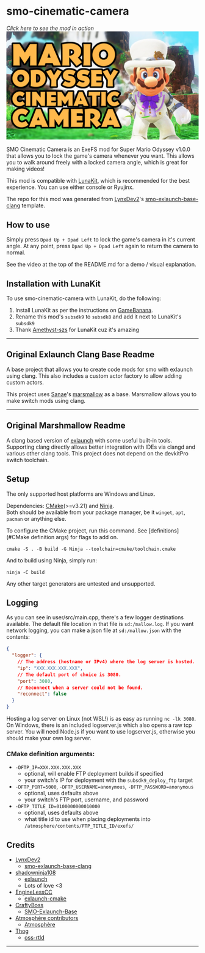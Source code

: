 # smo-cinematic-camera
*Click here to see the mod in action*
[![YouTube Mod Showcase](./assets/ytvideo.png)](https://www.youtube.com/watch?v=_xVYT_mBlcU)

SMO Cinematic Camera is an ExeFS mod for Super Mario Odyssey v1.0.0 that allows you to lock the game's camera whenever you want. This allows you to walk around freely with a locked camera angle, which is great for making videos!

This mod is compatible with [LunaKit](https://gamebanana.com/mods/432918), which is recommended for the best experience. You can use either console or Ryujinx.

The repo for this mod was generated from [LynxDev2](https://github.com/LynxDev2)'s [smo-exlaunch-base-clang](https://github.com/LynxDev2/smo-exlaunch-base-clang) template.

## How to use
Simply press `Dpad Up + Dpad Left` to lock the game's camera in it's current angle. At any point, press `Dpad Up + Dpad Left` again to return the camera to normal.

See the video at the top of the README.md for a demo / visual explanation.

## Installation with LunaKit
To use smo-cinematic-camera with LunaKit, do the following:

1. Install LunaKit as per the instructions on [GameBanana](https://gamebanana.com/mods/432918).
2. Rename this mod's `subsdk9` to `subsdk8` and add it next to LunaKit's `subsdk9`
3. Thank [Amethyst-szs](https://github.com/Amethyst-szs) for LunaKit cuz it's amazing 

------------------------------

## Original Exlaunch Clang Base Readme
A base project that allows you to create code mods for smo with exlaunch using clang.
This also includes a custom actor factory to allow adding custom actors.

This project uses [Sanae](https://github.com/Sanae6)'s [marsmallow](https://github.com/odyssey-modding/marshmallow) as a base. Marsmallow allows you to make switch mods using clang.

------------------------------

## Original Marshmallow Readme
A clang based version of [exlaunch](https://github.com/shadowninja108/exlaunch/) with some useful built-in tools.
Supporting clang directly allows better integration with IDEs via clangd and various other clang tools.
This project does not depend on the devkitPro switch toolchain.

## Setup
The only supported host platforms are Windows and Linux.

Dependencies: [CMake](https://cmake.org/)(>=v3.21) and [Ninja](https://ninja-build.org/).  
Both should be available from your package manager, be it `winget`, `apt`, `pacman` or anything else.

To configure the CMake project, run this command. See [definitions](#CMake definition args) for flags to add on.
```shell
cmake -S . -B build -G Ninja --toolchain=cmake/toolchain.cmake
```
And to build using Ninja, simply run:
```shell
ninja -C build
```
Any other target generators are untested and unsupported.

## Logging
As you can see in user/src/main.cpp, there's a few logger destinations available.
The default file location in that file is `sd:/mallow.log`.
If you want network logging, you can make a json file at `sd:/mallow.json` with the contents:
```json
{
  "logger": {
    // The address (hostname or IPv4) where the log server is hosted.
    "ip": "XXX.XXX.XXX.XXX",
    // The default port of choice is 3080.
    "port": 3080,
    // Reconnect when a server could not be found.
    "reconnect": false
  }
}
```
Hosting a log server on Linux (not WSL!) is as easy as running `nc -lk 3080`.
On Windows, there is an included logserver.js which also opens a raw tcp server.
You will need Node.js if you want to use logserver.js, otherwise you should make your own log server.

### CMake definition arguments:
- `-DFTP_IP=XXX.XXX.XXX.XXX`
  - optional, will enable FTP deployment builds if specified 
  - your switch's IP for deployment with the `subsdk9_deploy_ftp` target
- `-DFTP_PORT=5000`, `-DFTP_USERNAME=anonymous`, `-DFTP_PASSWORD=anonymous`
  - optional, uses defaults above
  - your switch's FTP port, username, and password
- `-DFTP_TITLE_ID=0100000000010000`
  - optional, uses defaults above
  - what title id to use when placing deployments into `/atmosphere/contents/FTP_TITLE_ID/exefs/`

## Credits
- [LynxDev2](https://github.com/LynxDev2)
  - [smo-exlaunch-base-clang](https://github.com/LynxDev2/smo-exlaunch-base-clang)
- [shadowninja108](https://github.com/shadowninja108)
  - [exlaunch](https://github.com/shadowninja108/exlaunch)
  - Lots of love <3
- [EngineLessCC](https://github.com/EngineLessCC)
  - [exlaunch-cmake](https://github.com/EngineLessCC/exlaunch-cmake/)
- [CraftyBoss](https://github.com/CraftyBoss)
  - [SMO-Exlaunch-Base](https://github.com/CraftyBoss/SMO-Exlaunch-Base/)
- [Atmosphère contributors](https://github.com/Atmosphere-NX/Atmosphere/graphs/contributors)
  - [Atmosphère](https://github.com/Atmosphere-NX/Atmosphere/)
- [Thog](https://github.com/Thog)
  - [oss-rtld](https://github.com/Thog/oss-rtld)
------------------------------
